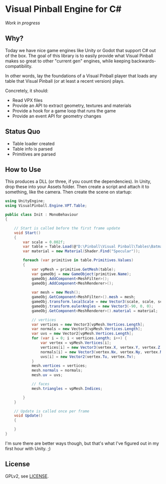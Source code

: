 # Visual Pinball Engine for C#

*Work in progress*

## Why?

Today we have nice game engines like Unity or Godot that support C# out of the
box. The goal of this library is to easily provide what Visual Pinball makes so
great to other "current gen" engines, while keeping backwards-compatibility.

In other words, lay the foundations of a Visual Pinball player that loads any
table that Visual Pinball (or at least a recent version) plays.

Concretely, it should:

- Read VPX files
- Provide an API to extract geometry, textures and materials
- Provide a hook for a game loop that runs the game
- Provide an event API for geometry changes 

## Status Quo

- Table loader created
- Table info is parsed
- Primitives are parsed

## How to Use

This produces a DLL (or three, if you count the dependencies). In Unity, drop 
these into your Assets folder. Then create a script and attach it to something,
like the camera. Then create the scene on startup:

```cs
using UnityEngine;
using VisualPinball.Engine.VPT.Table;

public class Init : MonoBehaviour
{

	// Start is called before the first frame update
	void Start()
	{
		var scale = 0.002f;
		var table = Table.Load(@"D:\Pinball\Visual Pinball\Tables\Batman Dark Knight tt&NZ 1.2.vpx");
		var material = new Material(Shader.Find("Specular"));

		foreach (var primitive in table.Primitives.Values)
		{
			var vpMesh = primitive.GetMesh(table);
			var gameObj = new GameObject(primitive.Name);
			gameObj.AddComponent<MeshFilter>();
			gameObj.AddComponent<MeshRenderer>();
			
			var mesh = new Mesh();
			gameObj.GetComponent<MeshFilter>().mesh = mesh;
			gameObj.transform.localScale = new Vector3(scale, scale, scale);
			gameObj.transform.eulerAngles = new Vector3(-90, 0, 0);
			gameObj.GetComponent<MeshRenderer>().material = material;

			// vertices
			var vertices = new Vector3[vpMesh.Vertices.Length];
			var normals = new Vector3[vpMesh.Vertices.Length];
			var uvs = new Vector2[vpMesh.Vertices.Length];
			for (var i = 0; i < vertices.Length; i++) {
				var vertex = vpMesh.Vertices[i];
				vertices[i] = new Vector3(vertex.X, vertex.Y, vertex.Z);
				normals[i] = new Vector3(vertex.Nx, vertex.Ny, vertex.Nz);
				uvs[i] = new Vector2(vertex.Tu, vertex.Tv);
			}
			mesh.vertices = vertices;
			mesh.normals = normals;
			mesh.uv = uvs;

			// faces
			mesh.triangles = vpMesh.Indices;

		}
	}

	// Update is called once per frame
	void Update()
	{

	}
}
```

I'm sure there are better ways though, but that's what I've figured out in my 
first hour with Unity. ;)

## License

GPLv2, see [LICENSE](LICENSE).